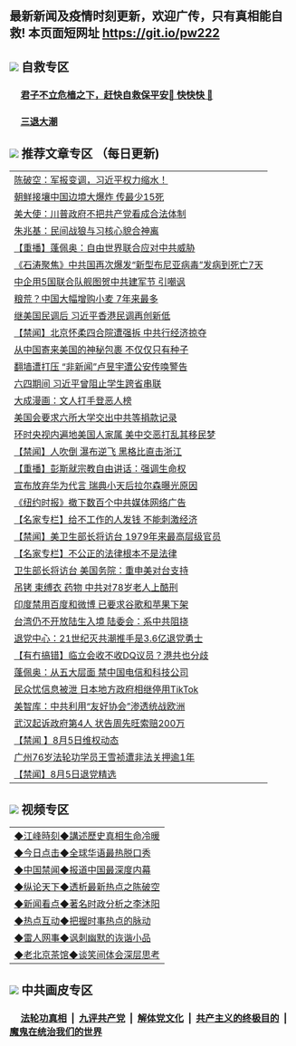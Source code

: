 ## 最新新闻及疫情时刻更新，欢迎广传，只有真相能自救! 本页面短网址 https://git.io/pw222



## <img src="https://img.icons8.com/cute-clipart/2x/circled-right.png">  自救专区

 ### &nbsp;&nbsp;&nbsp;&nbsp; [君子不立危樯之下，赶快自救保平安🍎 快快快 📩](https://github.com/pwgy/td/blob/master/README.md)
 
 ### &nbsp;&nbsp;&nbsp;&nbsp; [三退大潮](https://is.gd/fCPoKo) 
 
## <img src="https://img.icons8.com/cute-clipart/2x/circled-right.png"> 推荐文章专区 （每日更新)

<Table>

<tr><td colspan="2" align="left"><a href="https://efvslesb.xhuyd.press/?name=c1208018&key=encdeuyadochlaxz&from=pw2">陈破空：军报变调，习近平权力缩水！</a></td></tr>
<tr><td colspan="2" align="left"><a href="https://efvslesb.xhuyd.press/?name=c1207993&key=encdeuyadochlaxz&from=pw2">朝鲜接壤中国边境大爆炸 传最少15死</a></td></tr>
<tr><td colspan="2" align="left"><a href="https://efvslesb.xhuyd.press/?name=c1207974&key=encdeuyadochlaxz&from=pw2">美大使：川普政府不把共产党看成合法体制</a></td></tr>
<tr><td colspan="2" align="left"><a href="https://efvslesb.xhuyd.press/?name=c1207986&key=encdeuyadochlaxz&from=pw2">朱兆基：民间战狼与习核心貌合神离</a></td></tr>
<tr><td colspan="2" align="left"><a href="https://efvslesb.xhuyd.press/?name=c1207977&key=encdeuyadochlaxz&from=pw2">【重播】蓬佩奥：自由世界联合应对中共威胁</a></td></tr>
<tr><td colspan="2" align="left"><a href="https://efvslesb.xhuyd.press/?name=c1208017&key=encdeuyadochlaxz&from=pw2">《石涛聚焦》中共国再次爆发“新型布尼亚病毒”发病到死亡7天</a></td></tr>
<tr><td colspan="2" align="left"><a href="https://efvslesb.xhuyd.press/?name=c1208005&key=encdeuyadochlaxz&from=pw2">中企用5国联合队舰图贺中共建军节 引嘲讽</a></td></tr>
<tr><td colspan="2" align="left"><a href="https://efvslesb.xhuyd.press/?name=c1207992&key=encdeuyadochlaxz&from=pw2">粮荒？中国大幅增购小麦 7年来最多</a></td></tr>
<tr><td colspan="2" align="left"><a href="https://efvslesb.xhuyd.press/?name=c1207979&key=encdeuyadochlaxz&from=pw2">继美国民调后 习近平香港民调再创新低</a></td></tr>
<tr><td colspan="2" align="left"><a href="https://efvslesb.xhuyd.press/?name=c1208002&key=encdeuyadochlaxz&from=pw2">【禁闻】北京怀柔四合院遭强拆 中共行经济掠夺</a></td></tr>
<tr><td colspan="2" align="left"><a href="https://efvslesb.xhuyd.press/?name=c1208013&key=encdeuyadochlaxz&from=pw2">从中国寄来美国的神秘包裹 不仅仅只有种子</a></td></tr>
<tr><td colspan="2" align="left"><a href="https://efvslesb.xhuyd.press/?name=c1207984&key=encdeuyadochlaxz&from=pw2">翻墙遭打压 “非新闻”卢昱宇遭公安传唤警告</a></td></tr>
<tr><td colspan="2" align="left"><a href="https://efvslesb.xhuyd.press/?name=c1207985&key=encdeuyadochlaxz&from=pw2">六四期间 习近平曾阻止学生跨省串联</a></td></tr>
<tr><td colspan="2" align="left"><a href="https://efvslesb.xhuyd.press/?name=c1208003&key=encdeuyadochlaxz&from=pw2">大成漫画：文人打手登恶人榜</a></td></tr>
<tr><td colspan="2" align="left"><a href="https://efvslesb.xhuyd.press/?name=c1207978&key=encdeuyadochlaxz&from=pw2">美国会要求六所大学交出中共等捐款记录</a></td></tr>
<tr><td colspan="2" align="left"><a href="https://efvslesb.xhuyd.press/?name=c1208024&key=encdeuyadochlaxz&from=pw2">环时央视内遍地美国人家属 美中交恶打乱其移民梦</a></td></tr>
<tr><td colspan="2" align="left"><a href="https://efvslesb.xhuyd.press/?name=c1208008&key=encdeuyadochlaxz&from=pw2">【禁闻】人吹倒 瀑布逆飞 黑格比直击浙江</a></td></tr>
<tr><td colspan="2" align="left"><a href="https://efvslesb.xhuyd.press/?name=c1207991&key=encdeuyadochlaxz&from=pw2">【重播】彭斯就宗教自由讲话：强调生命权</a></td></tr>
<tr><td colspan="2" align="left"><a href="https://efvslesb.xhuyd.press/?name=c1208012&key=encdeuyadochlaxz&from=pw2">宣布放弃华为代言 瑞典小天后拉尔森曝光原因</a></td></tr>
<tr><td colspan="2" align="left"><a href="https://efvslesb.xhuyd.press/?name=c1207990&key=encdeuyadochlaxz&from=pw2">《纽约时报》撤下数百个中共媒体网络广告</a></td></tr>
<tr><td colspan="2" align="left"><a href="https://efvslesb.xhuyd.press/?name=c1207995&key=encdeuyadochlaxz&from=pw2">【名家专栏】给不工作的人发钱 不能刺激经济</a></td></tr>
<tr><td colspan="2" align="left"><a href="https://efvslesb.xhuyd.press/?name=c1208015&key=encdeuyadochlaxz&from=pw2">【禁闻】美卫生部长将访台 1979年来最高层级官员</a></td></tr>
<tr><td colspan="2" align="left"><a href="https://efvslesb.xhuyd.press/?name=c1207973&key=encdeuyadochlaxz&from=pw2">【名家专栏】不公正的法律根本不是法律</a></td></tr>
<tr><td colspan="2" align="left"><a href="https://efvslesb.xhuyd.press/?name=c1207989&key=encdeuyadochlaxz&from=pw2">卫生部长将访台 美国务院：重申美对台支持</a></td></tr>
<tr><td colspan="2" align="left"><a href="https://efvslesb.xhuyd.press/?name=c1208001&key=encdeuyadochlaxz&from=pw2">吊铐 束缚衣 药物 中共对78岁老人上酷刑</a></td></tr>
<tr><td colspan="2" align="left"><a href="https://efvslesb.xhuyd.press/?name=c1208000&key=encdeuyadochlaxz&from=pw2">印度禁用百度和微博 已要求谷歌和苹果下架</a></td></tr>
<tr><td colspan="2" align="left"><a href="https://efvslesb.xhuyd.press/?name=c1207998&key=encdeuyadochlaxz&from=pw2">台湾仍不开放陆生入境 陆委会：系中共阻挠</a></td></tr>
<tr><td colspan="2" align="left"><a href="https://efvslesb.xhuyd.press/?name=c1207999&key=encdeuyadochlaxz&from=pw2">退党中心：21世纪灭共潮推手是3.6亿退党勇士</a></td></tr>
<tr><td colspan="2" align="left"><a href="https://efvslesb.xhuyd.press/?name=c1207997&key=encdeuyadochlaxz&from=pw2">【有冇搞错】临立会收不收DQ议员？港共也分歧</a></td></tr>
<tr><td colspan="2" align="left"><a href="https://efvslesb.xhuyd.press/?name=c1208023&key=encdeuyadochlaxz&from=pw2">蓬佩奥：从五大层面 禁中国电信和科技公司</a></td></tr>
<tr><td colspan="2" align="left"><a href="https://efvslesb.xhuyd.press/?name=c1208014&key=encdeuyadochlaxz&from=pw2">民众忧信息被泄 日本地方政府相继停用TikTok</a></td></tr>
<tr><td colspan="2" align="left"><a href="https://efvslesb.xhuyd.press/?name=c1208006&key=encdeuyadochlaxz&from=pw2">美智库：中共利用“友好协会”渗透统战欧洲</a></td></tr>
<tr><td colspan="2" align="left"><a href="https://efvslesb.xhuyd.press/?name=c1208025&key=encdeuyadochlaxz&from=pw2">武汉起诉政府第4人 状告周先旺索赔200万</a></td></tr>
<tr><td colspan="2" align="left"><a href="https://efvslesb.xhuyd.press/?name=c1208016&key=encdeuyadochlaxz&from=pw2">【禁闻 】8月5日维权动态</a></td></tr>
<tr><td colspan="2" align="left"><a href="https://efvslesb.xhuyd.press/?name=c1207994&key=encdeuyadochlaxz&from=pw2">广州76岁法轮功学员王雪祯遭非法关押逾1年</a></td></tr>
<tr><td colspan="2" align="left"><a href="https://efvslesb.xhuyd.press/?name=c1208007&key=encdeuyadochlaxz&from=pw2">【禁闻】8月5日退党精选</a></td></tr>

</Table>

## <img src="https://img.icons8.com/cute-clipart/2x/circled-right.png"> 视频专区
 
 <Table>
   <tr>
   <td colspan="2" align=left> 
<a href="https://kmyaoayewvhx.xhyte.press/oo.aspx?name=c922850&key=wybpblbewupvzpbn&from=gy22&tag=9877">◆江峰時刻◆講述歷史真相生命冷暖</a><br/>
    </td>
  </tr>
   <tr>
   <td colspan="2" align=left> 
<a href="https://kmyaoayewvhx.xhyte.press/oo.aspx?name=c816850&key=wybpblbewupvzpbn&from=gy22&tag=9877">◆今日点击◆全球华语最热脱口秀</a><br/>
    </td>
  </tr>
  <tr>
  <td colspan="2" align=left>
<a href="https://kmyaoayewvhx.xhyte.press/oo.aspx?name=c816860&key=wybpblbewupvzpbn&from=gy22&tag=99733110">◆中国禁闻◆报道中国最深度内幕</a><br/>
   </tr>
  <tr>
     <td colspan="2" align=left>
<a href="https://kmyaoayewvhx.xhyte.press/oo.aspx?name=c816855&key=wybpblbewupvzpbn&from=gy22&tag=997110">◆纵论天下◆透析最新热点之陈破空</a><br/>
   </tr>
   <tr>
      <td colspan="2" align=left>
<a href="https://kmyaoayewv4hx.xhyte.press/oo.aspx?name=c838308&key=wybpblbewupvzpbn&from=gy22&tag=9973110">◆新闻看点◆著名时政分析之李沐阳</a><br/>
   </tr>
   <tr>
     <td colspan="2" align=left>
<a href="https://kmy4aoayewvhx.xhyte.press/oo.aspx?name=c816852&key=wybpblbewupvzpbn&from=gy22&tag=9733110">◆热点互动◆把握时事热点的脉动</a><br/>
   </tr>
   <tr>
      <td colspan="2" align=left>
<a href="https://kmyaoaye4wvhx.xhyte.press/oo.aspx?name=c816694&key=wybpblbewupvzpbn&from=gy22&tag=93310">◆雷人网事◆讽刺幽默的诙谐小品</a><br/>
   </tr>
   <tr>
    <td colspan="2" align=left>
<a href="https://kmyao4ayewvhx.xhyte.press/oo.aspx?name=c816650&key=wybpblbewupvzpbn&from=gy22&tag=9973110">◆老北京茶馆◆谈笑间体会深层思考</a><br/>
   </tr>
</Table>
 
## <img src="https://img.icons8.com/cute-clipart/2x/circled-right.png"> 中共画皮专区


 ### &nbsp;&nbsp;&nbsp;&nbsp; [法轮功真相](https://github.com/begood0513/basic/blob/master/README.md) &nbsp;|&nbsp; [九评共产党](https://github.com/begood0513/9ping.md/blob/master/README.md) &nbsp;|&nbsp; [解体党文化](https://github.com/begood0513/jtdwh.md/blob/master/README.md)   &nbsp;|&nbsp; [共产主义的终极目的](https://github.com/begood0513/gczydzjmd.md/blob/master/README.md) &nbsp;|&nbsp; [魔鬼在统治我们的世界](https://github.com/begood0513/gczydzjmd.md/blob/master/README.md) 


